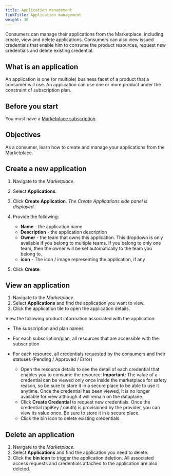 ```yaml
---
title: Application management
linkTitle: Application management
weight: 30
---
```


Consumers can manage their applications from the Marketplace, including create, view and delete applications. Consumers can also view issued credentials that enable him to consume the product resources, request new credentials and delete existing credential.

## What is an application

An application is one (or multiple) business facet of a product that a consumer will use. An application can use one or more product under the constraint of subscription plan.

## Before you start

You must have a [Marketplace subscription](/docs/manage_marketplace/consumer_experience/subscription_management).

## Objectives

As a consumer, learn how to create and manage your applications from the Marketplace.

## Create a new application

1. Navigate to the *Marketplace*.
2. Select **Applications**.
3. Click **Create Application**. *The Create Applications side panel is displayed*.
4. Provide the following:

    * **Name** - the application name
    * **Description** - the application description
    * **Owner** - the team that owns this application. This dropdown is only available if you belong to multiple teams. If you belong to only one team, then the owner will be set automatically to the team you belong to.
    * **icon** - The icon / image representing the application, if any

5. Click **Create**.

## View an application

1. Navigate to the *Marketplace*.
2. Select **Applications** and find the application you want to view.
3. Click the application tile to open the application details.

View the following product information associated with the application:

* The subscription and plan names
* For each subscription/plan, all resources that are accessible with the subscription
* For each resource, all credentials requested by the consumers and their statuses (Pending / Approved / Error)

    * Open the resource details to see the detail of each credential that enables you to consume the resource. **Important**: The value of a credential can be viewed only once inside the marketplace for safety reason, so be sure to store it in a secure place to be able to use it anytime. Once the credential has been viewed, it is no longer available for view although it will remain on the dataplane.
    * Click **Create Credential** to request new credentials. Once the credential (apiKey / oauth) is provisioned by the provider, you can view its value once. Be sure to store it in a secure place.
    * Click the bin icon to delete existing credentials.

## Delete an application

1. Navigate to the *Marketplace*.
2. Select **Applications** and find the application you need to delete.
3. Click the **bin icon** to trigger the application deletion. All associated access requests and credentials attached to the application are also deleted.
